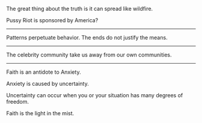 The great thing about the truth is it can spread like wildfire.

Pussy Riot is sponsored by America?

---

Patterns perpetuate behavior. The ends do not justify the means.

---

The celebrity community take us away from our own communities.

---

Faith is an antidote to Anxiety.

Anxiety is caused by uncertainty.

Uncertainty can occur when you or your situation has many degrees of freedom.

Faith is the light in the mist.
